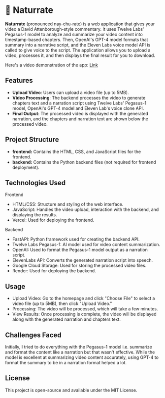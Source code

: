 # 🐎 Naturrate

**Naturrate** (pronounced nay-chu-rate) is a web application that gives your video a David Attenborough-style commentary. It uses Twelve Labs' Pegasus-1 model to analyze and summarize your video content into timestamp-based chapters. Then, OpenAI's GPT-4 model formats that summary into a narrative script, and the Eleven Labs voice model API is called to give voice to the script. The application allows you to upload a video, processes it, and then displays the final result for you to download.

Here's a video demonstration of the app: [Link](https://youtu.be/U-hKvck3vR4)

## Features

- **Upload Video**: Users can upload a video file (up to 5MB).
- **Video Processing**: The backend processes the video to generate chapters text and a narration script using Twelve Labs' Pegasus-1 model, OpenAI's GPT-4 model and Eleven Lab's voice clone API.
- **Final Output**: The processed video is displayed with the generated narration, and the chapters and narration text are shown below the processed video.

## Project Structure

- **frontend:** Contains the HTML, CSS, and JavaScript files for the frontend.
- **backend:** Contains the Python backend files (not required for frontend deployment).

## Technologies Used

Frontend
- HTML/CSS: Structure and styling of the web interface.
- JavaScript: Handles the video upload, interaction with the backend, and displaying the results.
- Vercel: Used for deploying the frontend.

Backend
- FastAPI: Python framework used for creating the backend API.
- Twelve Labs Pegasus-1: AI model used for video content summarization.
- OpenAI: Used to format the Pegasus-1 model output as a narration script.
- ElevenLabs API: Converts the generated narration script into speech.
- Google Cloud Storage: Used for storing the processed video files.
- Render: Used for deploying the backend.

## Usage
- Upload Video: Go to the homepage and click "Choose File" to select a video file (up to 5MB), then click "Upload Video."
- Processing: The video will be processed, which will take a few minutes. 
- View Results: Once processing is complete, the video will be displayed along with the generated narration and chapters text.

## Challenges Faced

Initially, I tried to do everything with the Pegasus-1 model i.e. summarize and format the content like a narration but that wasn't effective. While the model is excellent at summarizing video content accurately, using GPT-4 to format the summary to be in a narration format helped a lot.

## License

This project is open-source and available under the MIT License.